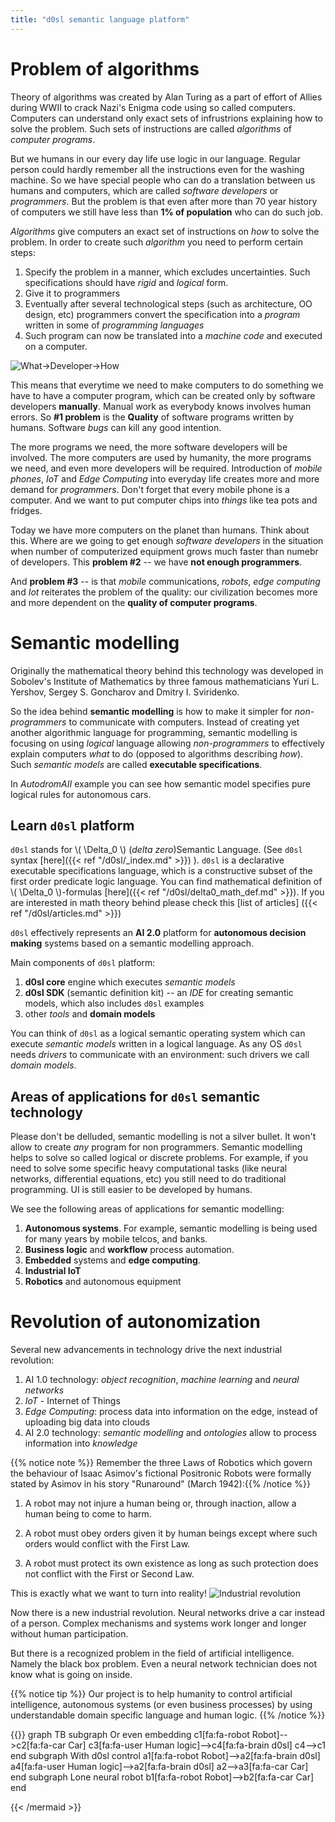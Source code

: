 ```yaml
---
title: "d0sl semantic language platform"
---
```

# Problem of algorithms
Theory of algorithms was created by Alan Turing as a part of effort of Allies during WWII to crack Nazi's Enigma code using so called computers. Computers can understand only exact sets of infrustrions explaining how to solve the problem. Such sets of instructions are called _algorithms_ of _computer programs_. 

But we humans in our every day life use logic in our language. Regular person could hardly remember all the  instructions even for the washing machine. So we have special people who can do a translation between us humans and computers, which are called _software developers_ or _programmers_. But the problem is that even after more than 70 year history of computers we still have less than **1% of population** who can do such job.

_Algorithms_ give computers an exact set of instructions on _how_ to solve the problem. In order to create such _algorithm_ you need to perform certain steps:

1. Specify the problem in a manner, which excludes uncertainties. Such specifications should have _rigid_ and _logical_ form.
2. Give it to programmers 
3. Eventually after several technological steps (such as architecture, OO design, etc) programmers convert the specification into a _program_ written in some of _programming languages_ 
4. Such program can now be translated into a _machine code_ and executed on a computer.


![What->Developer->How](/images/specs-dev-code.png)

This means that everytime we need to make computers to do something we have to have a computer program, which can be created only by software developers **manually**. Manual work as everybody knows involves human errors. So **#1 problem** is the **Quality** of software programs written by humans. Software _bugs_ can kill any good intention.

The more programs we need, the more software developers will be involved. The more computers are used by humanity, the more programs we need, and even more developers will be required. Introduction of _mobile phones_, _IoT_ and _Edge Computing_ into everyday life creates more and more demand for _programmers_. Don't forget that every mobile phone is a computer. And we want to put computer chips into _things_ like tea pots and fridges. 

Today we have more computers on the planet than humans. Think about this. Where are we going to get enough _software developers_ in the situation when number of computerized equipment grows much faster than numebr of developers. This **problem #2** -- we have **not enough programmers**.

And **problem #3** -- is that _mobile_ communications, _robots_, _edge computing_ and _Iot_ reiterates the problem of the quality: our civilization becomes more and more dependent on the **quality of computer programs**.

# Semantic modelling
Originally the mathematical theory behind this technology was developed in Sobolev's Institute of Mathematics by three famous  mathematicians Yuri L. Yershov, Sergey S. Goncharov and Dmitry I. Sviridenko. 

So the idea behind **semantic modelling** is how to make it simpler for _non-programmers_ to communicate with computers. Instead of creating yet another algorithmic language for programming, semantic modelling is focusing on using _logical_ language allowing _non-programmers_ to effectively explain computers _what_ to do (opposed to algorithms describing _how_). Such _semantic models_ are called **executable specifications**.

In _AutodromAII_ example you can see how semantic model specifies pure logical rules for autonomous cars. 

## Learn `d0sl` platform

`d0sl` stands for \\( \Delta_0 \\) (_delta zero_)Semantiс Language. (See `d0sl` syntax [here]({{< ref "/d0sl/_index.md" >}}) ). `d0sl` is a declarative executable specifications language, which is a constructive subset of the first order predicate logic language. You can find mathematical definition of \\( \Delta_0 \\)-formulas [here]({{< ref "/d0sl/delta0_math_def.md" >}}).  If you are interested in math theory behind please check this [list of articles] ({{< ref "/d0sl/articles.md" >}})

`d0sl` effectively represents an **AI 2.0** platform for **autonomous decision making** systems based on a semantic modelling approach.

Main components of `d0sl` platform:

1. **d0sl core** engine which executes _semantic models_
2. **d0sl SDK** (semantic definition kit) -- an _IDE_ for creating semantic models, which also includes `d0sl` examples
3. other _tools_ and **domain models**

You can think of `d0sl` as a logical semantic operating system which can execute _semantic models_ written in a logical language. As any OS `d0sl` needs _drivers_ to communicate with an environment: such drivers we call _domain models_.

## Areas of applications for `d0sl` semantiс technology

Please don't be delluded, semantic modelling is not a silver bullet. It won't allow to create _any_ program for non programmers. Semantic modelling helps to solve so called logical or discrete problems. For example, if you need to solve some specific heavy computational tasks (like neural networks, differential equations, etc)  you still need to do traditional programming. UI is still easier to be developed by humans. 

We see the following areas of applications for semantic modelling:

1. **Autonomous systems**. For example, semantic modelling is being used for many years by mobile telcos, and banks. 
2. **Business logic** and **workflow** process automation.
3. **Embedded** systems and **edge computing**.
4. **Industrial IoT**
5. **Robotics** and autonomous equipment


# Revolution of autonomization

Several new advancements in technology drive the next industrial revolution:
1. AI 1.0 technology: _object recognition_, _machine learning_ and _neural networks_
1. _IoT_  - Internet of Things
1. _Edge Computing_: process data into information on the edge, instead of uploading big data into clouds
1. AI 2.0 technology: _semantic modelling_ and _ontologies_ allow to process information into _knowledge_

{{% notice note %}}
Remember the three Laws of Robotics which govern the behaviour of Isaac Asimov's fictional Positronic Robots were formally stated by Asimov in his story "Runaround" (March 1942):{{% /notice %}}

1. A robot may not injure a human being or, through inaction, allow a human being to come to harm.

2. A robot must obey orders given it by human beings except where such orders would conflict with the First Law.

3. A robot must protect its own existence as long as such protection does not conflict with the First or Second Law.

This is exactly what we want to turn into reality!
![Industrial revolution](/images/industrial-revolution.png)

Now there is a new industrial revolution. Neural networks drive a car instead of a person. Complex mechanisms and systems work longer and longer without human participation.

But there is a recognized problem in the field of artificial intelligence. Namely the black box problem. Even a neural network technician does not know what is going on inside.

{{% notice tip %}}
Our project is to help humanity to control artificial intelligence, autonomous systems (or even business processes) by using understandable domain specific language and human logic.
{{% /notice %}}

{{<mermaid align="left">}}
graph TB
    subgraph Or even embedding
    c1[fa:fa-robot Robot]-->c2[fa:fa-car Car]
    c3[fa:fa-user Human logic]-->c4[fa:fa-brain d0sl]
    c4-->c1
    end
    subgraph With d0sl control
    a1[fa:fa-robot Robot]-->a2[fa:fa-brain d0sl]
    a4[fa:fa-user Human logic]-->a2[fa:fa-brain d0sl]
    a2-->a3[fa:fa-car Car]
    end
    subgraph Lone neural robot
    b1[fa:fa-robot Robot]-->b2[fa:fa-car Car]
    end

{{< /mermaid >}}